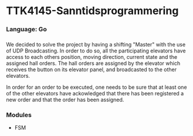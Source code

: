 
# TTK4145-Sanntidsprogrammering

### Language: Go

### 
We decided to solve the project by having a shifting "Master" with the use of UDP Broadcasting. In order to do so, all the participating elevators have access to each others position, moving direction, current state and the assigned hall orders. 
The hall orders are assigned by the elevator which receives the button on its elevator panel, and broadcasted to the other elevators.

In order for an order to be executed, one needs to be sure that at least one of the other elevators have ackowledged that there has been registered a new order and that the order has been assigned. 

### Modules
- FSM

